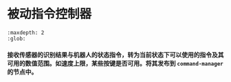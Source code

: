 # 被动指令控制器

```{toctree}
:maxdepth: 2
:glob:
```

#### 接收传感器的识别结果与机器人的状态指令，转为当前状态下可以使用的指令及其可用的数值范围。如速度上限，某些按键是否可用。将其发布到 `command-manager` 的节点中。

